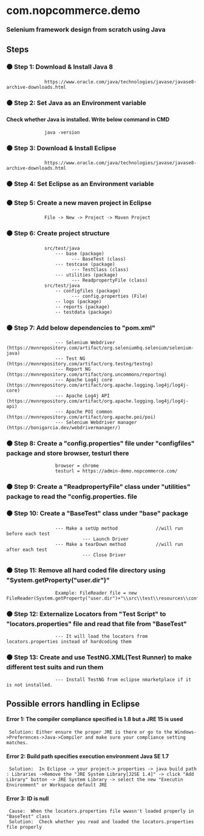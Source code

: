 # com.nopcommerce.demo
### Selenium framework design from scratch using Java

## Steps
###  ⚫ Step 1: Download & Install Java 8
                  https://www.oracle.com/java/technologies/javase/javase8-archive-downloads.html
                
                
###  ⚫ Step 2: Set Java as an Environment variable
            
####            Check whether Java is installed. Write below command in CMD 
                  java -version 


###  ⚫ Step 3: Download & Install Eclipse
                  https://www.oracle.com/java/technologies/javase/javase8-archive-downloads.html
                
                
###  ⚫ Step 4:  Set Eclipse as an Environment variable
            
            
###  ⚫ Step 5: Create a new maven project in Eclipse
                  File -> New -> Project -> Maven Project       
                  
                  
###  ⚫ Step 6: Create project structure
                  src/test/java
                      --- base (package)
                            --- BaseTest (class)
                      --- testcase (package)
                            --- TestClass (class)
                      --- utilities (package)
                            --- ReadpropertyFile (class)  
                  src/test/java
                      -- configfiles (package)
                            --- config.properties (File)
                      -- logs (package)
                      -- reports (package)
                      -- testdata (package)
                      
                      
###  ⚫ Step 7: Add below dependencies to "pom.xml"
                      --- Selenium Webdriver         (https://mvnrepository.com/artifact/org.seleniumhq.selenium/selenium-java)
                      --- Test NG                    (https://mvnrepository.com/artifact/org.testng/testng)
                      --- Report NG                  (https://mvnrepository.com/artifact/org.uncommons/reportng)
                      --- Apache Log4j core          (https://mvnrepository.com/artifact/org.apache.logging.log4j/log4j-core) 
                      --- Apache Log4j API           (https://mvnrepository.com/artifact/org.apache.logging.log4j/log4j-api) 
                      --- Apache POI common          (https://mvnrepository.com/artifact/org.apache.poi/poi) 
                      --- Selenium Webdriver manager (https://bonigarcia.dev/webdrivermanager/)


###  ⚫ Step 8: Create a "config.properties" file under "configfiles" package and store browser, testurl there
                      browser = chrome
                      testurl = https://admin-demo.nopcommerce.com/
                
                
###  ⚫ Step 9: Create a "ReadpropertyFile" class under "utilities" package to read the "config.properties. file


###  ⚫ Step 10: Create a "BaseTest" class under "base" package
                      --- Make a setUp method              //will run before each test
                                --- Launch Driver
                      --- Make a tearDown method           //will run after each test
                                --- Close Driver
                      
                      
###  ⚫ Step 11: Remove all hard coded file directory using "System.getProperty("user.dir")"
                      Example: FileReader file = new FileReader(System.getProperty("user.dir")+"\\src\\test\\resources\\configfiles\\config.properties");
                      
                      
###  ⚫ Step 12: Externalize Locators from "Test Script" to "locators.properties" file and read that file from "BaseTest"
                      --- It will load the locators from locators.properties instead of hardcoding them


###  ⚫ Step 13: Create and use TestNG.XML(Test Runner) to make different test suits and run them
                      --- Install TestNG from eclipse nmarketplace if it is not installed.
                      
                      
## Possible errors handling in Eclipse
#### Error 1: The compiler compliance specified is 1.8 but a JRE 15 is used
     Solution: Either ensure the proper JRE is there or go to the Windows->Preferences->Java->Compiler and make sure your compliance setting matches.


#### Error 2: Build path specifies execution environment Java SE 1.7
     Solution:  In Eclipse -> your project-> properties -> java build path : Libraries ->Remove the "JRE System Library[J2SE 1.4]" -> click "Add Library" button -> JRE System Library -> select the new "Executin Environment" or Workspace default JRE


#### Error 3: ID is null
     Cause:  When the locators.properties file wwasn't loaded properly in "BaseTest" class
     Solution:  Check whether you read and loaded the locators.properties file properly
